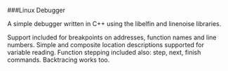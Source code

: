 ###Linux Debugger

A simple debugger written in C++ using the libelfin and linenoise libraries.

Support included for breakpoints on addresses, function names and line numbers. Simple and composite location descriptions supported for variable reading. Function stepping included also: step, next, finish commands. Backtracing works too.
